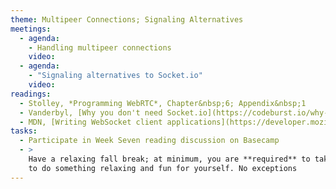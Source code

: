 ```yaml
---
theme: Multipeer Connections; Signaling Alternatives
meetings:
  - agenda:
    - Handling multipeer connections
    video:
  - agenda:
    - "Signaling alternatives to Socket.io"
    video:
readings:
  - Stolley, *Programming WebRTC*, Chapter&nbsp;6; Appendix&nbsp;1
  - Vanderbyl, [Why you don't need Socket.io](https://codeburst.io/why-you-don-t-need-socket-io-6848f1c871cd)
  - MDN, [Writing WebSocket client applications](https://developer.mozilla.org/en-US/docs/Web/API/WebSockets_API/Writing_WebSocket_client_applications)
tasks:
  - Participate in Week Seven reading discussion on Basecamp
  - >
    Have a relaxing fall break; at minimum, you are **required** to take at least a couple of hours
    to do something relaxing and fun for yourself. No exceptions
---
```

